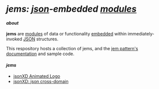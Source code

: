 # _jems: [json](http://json.org/)-embedded [modules](http://en.wikipedia.org/wiki/Modular_programming)_

#### _about_

**jems** are [modules](http://tfd.com/module) of data or functionality [embedded](http://tfd.com/embedded) within  immediately-invoked [JSON](http://json.org/) structures.

This respository hosts a collection of jems, and the [jem pattern's documentation](https://github.com/jsonXD/jems/wiki/jem) and sample code.

#### _*jems*_

* [jsonXD Animated Logo](https://github.com/jsonXD/jems/tree/master/animated.logo)
* [jsonXD: json cross-domain](http://code.jsonxd.net/)
